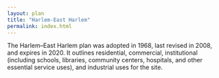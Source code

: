 ```yaml
---
layout: plan
title: "Harlem-East Harlem"
permalink: index.html
---
```


The Harlem–East Harlem plan was adopted in 1968, last revised in 2008, and expires in 2020. It outlines residential, commercial, institutional (including schools, libraries, community centers, hospitals, and other essential service uses), and industrial uses for the site.